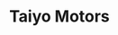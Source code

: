 ---
title: "Taiyo Motors"
url: /la-paz/taiyo-motors-calle-genaro-bilbao-la-vieja/
shop: Autowerkstatt
---